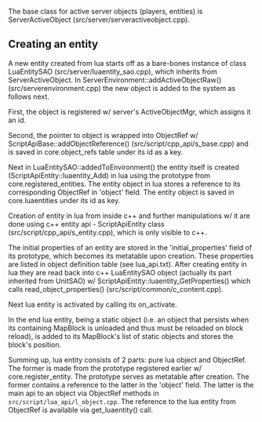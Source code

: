 The base class for active server objects (players, entities) is ServerActiveObject (src/server/serveractiveobject.cpp).

## Creating an entity

A new entity created from lua starts off as a bare-bones instance of class LuaEntitySAO (src/server/luaentity_sao.cpp), which inherits from ServerActiveObject. In ServerEnvironment::addActiveObjectRaw() (src/serverenvironment.cpp) the new object is added to the system as follows next.

First, the object is registered w/ server's ActiveObjectMgr, which assigns it an id.

Second, the pointer to object is wrapped into ObjectRef w/ ScriptApiBase::addObjectReference() (src/script/cpp_api/s_base.cpp) and is saved in core.object_refs table under its id as a key.

Next in LuaEntitySAO::addedToEnvironment() the entity itself is created (ScriptApiEntity::luaentity_Add) in lua using the prototype from core.registered\_entities. The entity object in lua stores a reference to its corresponding ObjectRef in 'object' field. The entity object is saved in core.luaentities under its id as key.

Creation of entity in lua from inside c++ and further manipulations w/ it are done using c++ entity api - ScriptApiEntity class (src/script/cpp\_api/s\_entity.cpp), which is only visible to c++.

The initial properties of an entity are stored in the 'initial\_properties' field of its prototype, which becomes its metatable upon creation. These properties are listed in object definition table (see lua_api.txt). After creating entity in lua they are read back into c++ LuaEntitySAO object (actually its part inherited from UnitSAO) w/ ScriptApiEntity::luaentity\_GetProperties() which calls read\_object\_properties() (src/script/common/c\_content.cpp).

Next lua entity is activated by calling its on_activate.

In the end lua entity, being a static object (i.e. an object that persists when its containing MapBlock is unloaded and thus must be reloaded on block reload), is added to its MapBlock's list of static objects and stores the block's position.

Summing up, lua entity consists of 2 parts: pure lua object and ObjectRef. The former is made from the prototype registered earlier w/ core.register_entity. The prototype serves as metatable after creation. The former contains a reference to the latter in the 'object' field. The latter is the main api to an object via ObjectRef methods in `src/script/lua_api/l_object.cpp`. The reference to the lua entity from ObjectRef is available via get_luaentity() call.
